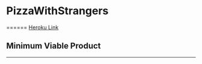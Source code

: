 # PizzaWithStrangers
======
[Heroku Link](https://www.google.com)

## Minimum Viable Product
------
